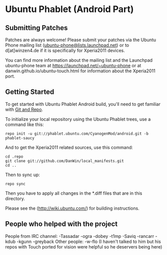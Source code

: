 Ubuntu Phablet (Android Part)
=============================

Submitting Patches
------------------
Patches are always welcome! Please submit your patches via the Ubuntu Phone mailing list (ubuntu-phone@lists.launchpad.net) or to d[at]winzen4.de if it is specifically for Xperia2011 devices.

You can find more information about the mailing list and the Launchpad ubuntu-phone team at https://launchpad.net/~ubuntu-phone or at danwin.github.io/ubuntu-touch.html for information about the Xperia2011 port.

Getting Started
---------------

To get started with Ubuntu Phablet Android build, you'll need to get
familiar with [Git and Repo](http://source.android.com/download/using-repo).

To initialize your local repository using the Ubuntu Phablet trees, use a command like this:

    repo init -u git://phablet.ubuntu.com/CyanogenMod/android.git -b phablet-saucy

And to get the Xperia2011 related sources, use this command:

    cd .repo
    git clone git://github.com/DanWin/local_manifests.git
    cd ..

Then to sync up:

    repo sync

Then you have to apply all changes in the *.diff files that are in this directory.

Please see the (http://wiki.ubuntu.com/) for building instructions.

People who helped with the project
----------------------------------
People from IRC channel:
-Tassadar
-ogra
-dobey
-t1mp
-Saviq
-rancarr
-kdub
-kgunn
-greyback
Other people:
-w-flo (I haven't talked to him but his repos with Touch ported for vision were helpful so he deservers being here)



